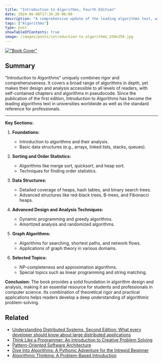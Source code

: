 ```yaml
---
title: "Introduction to Algorithms, Fourth Edition"
date: 2024-06-08T17:34:26-06:00
description: "A comprehensive update of the leading algorithms text, with new material on matchings in bipartite graphs, online algorithms, machine learning, and other topics. Thomas H. Cormen (Author), Charles E. Leiserson (Author), Ronald L. Rivest (Author), Clifford Stein (Author)"
tags: ["Algorithms"]
type: post
showTableOfContents: true
image: /images/posts/introduction-to-algorithms_250x250.jpg
---
```


[!["Book Cover"](/images/posts/introduction-to-algorithms_250x250.jpg "Book Cover")](https://amzn.to/3RkGrTs)

## Summary

"Introduction to Algorithms" uniquely combines rigor and comprehensiveness. It covers a broad range of algorithms in depth, yet makes their design and analysis accessible to all levels of readers, with self-contained chapters and algorithms in pseudocode. Since the publication of the first edition, Introduction to Algorithms has become the leading algorithms text in universities worldwide as well as the standard reference for professionals.

---


**Key Sections:**

1. **Foundations:**
   - Introduction to algorithms and their analysis.
   - Basic data structures (e.g., arrays, linked lists, stacks, queues).

2. **Sorting and Order Statistics:**
   - Algorithms like merge sort, quicksort, and heap sort.
   - Techniques for finding order statistics.

3. **Data Structures:**
   - Detailed coverage of heaps, hash tables, and binary search trees.
   - Advanced structures like red-black trees, B-trees, and Fibonacci heaps.

4. **Advanced Design and Analysis Techniques:**
   - Dynamic programming and greedy algorithms.
   - Amortized analysis and randomized algorithms.

5. **Graph Algorithms:**
   - Algorithms for searching, shortest paths, and network flows.
   - Applications of graph theory in various domains.

6. **Selected Topics:**
   - NP-completeness and approximation algorithms.
   - Special topics such as linear programming and string matching.

**Conclusion:**
The book provides a solid foundation in algorithm design and analysis, making it an essential resource for students and professionals in computer science. Its combination of theoretical rigor and practical applications helps readers develop a deep understanding of algorithmic problem-solving.

## Related

- [Understanding Distributed Systems, Second Edition: What every developer should know about large distributed applications](https://amzn.to/3QUbPrN)
- [Think Like a Programmer: An Introduction to Creative Problem Solving](https://amzn.to/3yidalK)
- [Pattern-Oriented Software Architecture](https://leer.amazon.com.mx/kp/embed?asin=B00CHK5SIA&preview=newtab&linkCode=kpe&ref_=cm_sw_r_kb_dp_0RR27P3K234F717Z6PD0&tag=eiakojime-20)
- [Dive Into Algorithms: A Pythonic Adventure for the Intrepid Beginner](https://amzn.to/3wFaqhR)
- [Algorithmic Thinking: A Problem-Based Introduction](https://amzn.to/3QRqjZD)